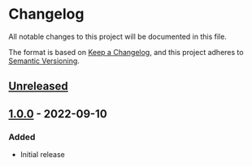 # Changelog
All notable changes to this project will be documented in this file.

The format is based on [Keep a Changelog](https://keepachangelog.com/en/1.0.0/),
and this project adheres to [Semantic Versioning](https://semver.org/spec/v2.0.0.html).

## [Unreleased]

## [1.0.0] - 2022-09-10
### Added
- Initial release

[Unreleased]: https://github.com/wesone/blackrik/compare/v1.0.0...HEAD
[1.0.0]: https://github.com/wesone/blackrik/releases/tag/v1.0.0
